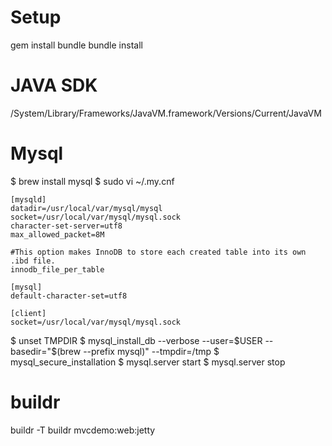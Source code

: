 Setup
====

gem install bundle
bundle install

JAVA SDK
====

/System/Library/Frameworks/JavaVM.framework/Versions/Current/JavaVM

Mysql
====

$ brew install mysql
$ sudo vi ~/.my.cnf

	[mysqld]
	datadir=/usr/local/var/mysql/mysql
	socket=/usr/local/var/mysql/mysql.sock
	character-set-server=utf8
	max_allowed_packet=8M

	#This option makes InnoDB to store each created table into its own .ibd file.
	innodb_file_per_table

	[mysql]
	default-character-set=utf8

	[client]
	socket=/usr/local/var/mysql/mysql.sock

$ unset TMPDIR
$ mysql_install_db --verbose --user=$USER --basedir="$(brew --prefix mysql)" --tmpdir=/tmp
$ mysql_secure_installation
$ mysql.server start
$ mysql.server stop

buildr
====

buildr -T
buildr mvcdemo:web:jetty
